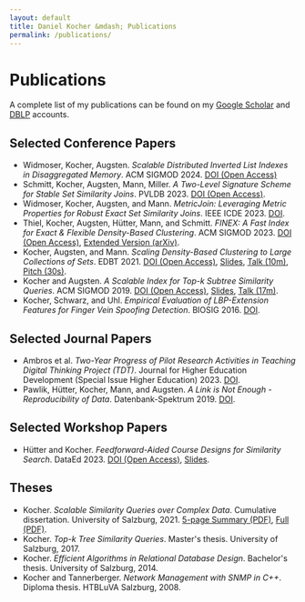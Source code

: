 ```yaml
---
layout: default
title: Daniel Kocher &mdash; Publications
permalink: /publications/
---
```


# Publications

A complete list of my publications can be found on my [Google Scholar](https://scholar.google.at/citations?user=hg7CxUcAAAAJ&hl=en&oi=ao) and [DBLP](https://dblp.uni-trier.de/pid/190/0084.html) accounts.

## Selected Conference Papers

- Widmoser, Kocher, Augsten. _Scalable Distributed Inverted List Indexes in Disaggregated Memory_. ACM SIGMOD 2024. [DOI (Open Access)](https://dl.acm.org/doi/pdf/10.1145/3654974)
- Schmitt, Kocher, Augsten, Mann, Miller. _A Two-Level Signature Scheme for Stable Set Similarity Joins_. PVLDB 2023. [DOI (Open Access)](https://doi.org/10.14778/3611479.3611480).
- Widmoser, Kocher, Augsten, and Mann. _MetricJoin: Leveraging Metric Properties for Robust Exact Set Similarity Joins_. IEEE ICDE 2023. [DOI](https://doi.org/10.1109/ICDE55515.2023.00085).
- Thiel, Kocher, Augsten, Hütter, Mann, and Schmitt. _FINEX: A Fast Index for Exact & Flexible Density-Based Clustering_. ACM SIGMOD 2023. [DOI (Open Access)](https://dx.doi.org/10.1145/3588925), [Extended Version (arXiv)](https://dx.doi.org/10.48550/arXiv.2304.04817).
- Kocher, Augsten, and Mann. _Scaling Density-Based Clustering to Large Collections of Sets_. EDBT 2021. [DOI (Open Access)](https://dx.doi.org/10.5441/002/edbt.2021.11), [Slides](slides/edbt-2021/spread-slides.pdf), [Talk (10m)](https://www.youtube.com/embed/6TfwPa9Gmxc?autoplay=1), [Pitch (30s)](https://www.youtube.com/embed/IJHjQAIHR0Y?autoplay=1).
- Kocher and Augsten. _A Scalable Index for Top-<em>k</em> Subtree Similarity Queries_. ACM SIGMOD 2019. [DOI (Open Access)](https://dx.doi.org/10.1145/3299869.3319892), [Slides](slides/sigmod-2019/slimcone-slides.pdf), [Talk (17m)](https://doi.org/10.5446/42990).
- Kocher, Schwarz, and Uhl. _Empirical Evaluation of LBP-Extension Features for Finger Vein Spoofing Detection_. BIOSIG 2016. [DOI](https://dx.doi.org/10.1109/BIOSIG.2016.7736921).

## Selected Journal Papers

- Ambros et al. _Two-Year Progress of Pilot Research Activities in Teaching Digital Thinking Project (TDT)_. Journal for Higher Education Development (Special Issue Higher Education) 2023. [DOI](https://doi.org/10.3217/zfhe-SH-HL/07).
- Pawlik, H&uuml;tter, Kocher, Mann, and Augsten. _A Link is Not Enough - Reproducibility of Data_. Datenbank-Spektrum 2019. [DOI](https://dx.doi.org/10.1007/s13222-019-00317-8).

## Selected Workshop Papers

- Hütter and Kocher. _Feedforward-Aided Course Designs for Similarity Search_. DataEd 2023. [DOI (Open Access)](https://dx.doi.org/10.1145/3596673.3596974), [Slides](slides/dataed-2023/feedforward-aided-simsearch-slides.pdf).

## Theses

- Kocher. _Scalable Similarity Queries over Complex Data_. Cumulative dissertation. University of Salzburg, 2021. [5-page Summary (PDF)](phd-thesis/thesis-5p-summary.pdf), [Full (PDF)](phd-thesis/thesis.pdf).
- Kocher. _Top-k Tree Similarity Queries_. Master's thesis. University of Salzburg, 2017.
- Kocher. _Efficient Algorithms in Relational Database Design_. Bachelor's thesis. University of Salzburg, 2014.
- Kocher and Tannerberger. _Network Management with SNMP in C++_. Diploma thesis. HTBLuVA Salzburg, 2008.
